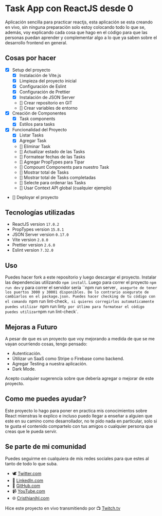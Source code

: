 # Task App con ReactJS desde 0

Aplicación sencilla para practicar reactjs, esta aplicación se esta creando en vivo, sin ninguna preparación solo estoy colocando todo lo que se, además, voy explicando cada cosa que hago en el código para que las personas puedan aprender y complementar algo a lo que ya saben sobre el desarrollo frontend en general.

## Cosas por hacer

- [x] Setup del proyecto
  - [x] Instalación de Vite.js
  - [x] Limpieza del proyecto inicial
  - [x] Configuración de Eslint
  - [x] Configuración de Prettier
  - [x] Instalación de JSON Server
  - [] Crear repositorio en GIT
  - [] Crear variables de entorno
- [x] Creación de Componentes
  - [x] Task components
  - [x] Estilos para tasks
- [x] Funcionalidad del Proyecto
  - [x] Listar Tasks
  - [x] Agregar Task
  - [] Eliminar Task
  - [] Actualizar estado de las Tasks
  - [] Formatear fechas de las Tasks
  - [] Agregar PropTypes para Tipar
  - [] Compount Components para nuestro Task
  - [] Mostrar total de Tasks
  - [] Mostrar total de Tasks completadas
  - [] Selecte para ordenar las Tasks
  - [] Usar Context API global (cualquier ejemplo)
- [] Deployar el proyecto

## Tecnologías utilizadas

- ReactJS version `17.0.2`
- PropTypes version `15.8.1`
- JSON Server version `0.17.0`
- Vite version `2.8.0`
- Prettier version `2.6.0`
- Eslint version `7.32.0`

## Uso

Puedes hacer fork a este repositorio y luego descargar el proyecto. Instalar las dependencias utilizando `npm install`.
Luego para correr el proyecto `npm run dev` y para correr el servidor sería ``npm run server`, asegurte de tener los puertos 3000 y 30001 disponibles. De lo contrario asegurate de cambiarlos en el package.json.
Puedes hacer checking de tu código con el comando `npm run lint-check`, si quieres corregirlos automaticamente puedes utilizar `npm run lint` y por útlimo para formatear el código puedes utilizar `npm run lint-check`.

## Mejoras a Futuro

A pesar de que es un proyecto que voy mejorando a medida de que se me vayan ocurriendo cosas, tengo pensado:

- Autenticación.
- Útilizar un SaaS como Stripe o Firebase como backend.
- Agregar Testing a nuestra aplicación.
- Dark Mode.

Acepto cualquier sugerencía sobre que debería agregar o mejorar de este proyecto.

## Como me puedes ayudar?

Este proyecto lo hago para poner en practica mis conocimientos sobre React mienstras le explico e incluso puedo llegar a enseñar a alguien que este en su camino como desarrollador, no te pido nada en particular, solo si te gusta el contenido compartelo con tus amigos o cualquier persona que creas que le pueda servir.

## Se parte de mi comunidad

Puedes seguirme en cualquiera de mis redes sociales para que estes al tanto de todo lo que suba.

- 🕊 [Twitter.com](https://twitter.com/cristhianjhlweb)
- 📘 [LinkedIn.com](https://www.linkedin.com/in/cristhianjhl/)
- 🦝 [GitHub.com](https://github.com/cristhianjhlweb)
- 📹 [YouTube.com](https://www.youtube.com/channel/UCHAghHz0ytlb7OthFRJRg7Q)
- 🌐 [Cristhianjhl.com](https://cristhianjhl.com?utm_source=github&utm_medium=referrer&utm_campaign=task_app_reactjs)

Hice este proyecto en vivo transmitiendo por 📺 [Twitch.tv](https://twitch.tv/ihasaku)
